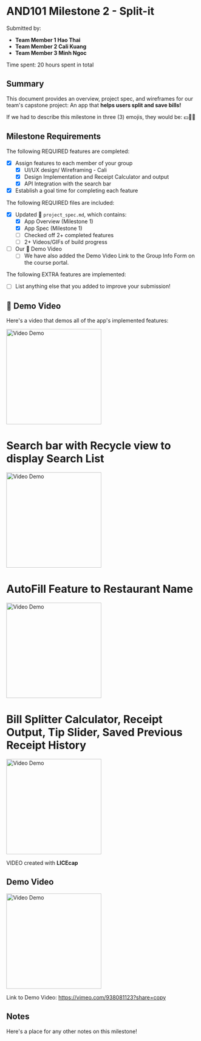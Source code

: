 <!-- (This is a comment) INSTRUCTIONS: Go through this page and fill out any **bolded** entries with their correct values.-->

# AND101 Milestone 2 - **Split-it**

Submitted by:
- **Team Member 1 Hao Thai**
- **Team Member 2 Cali Kuang**
- **Team Member 3 Minh Ngoc**

Time spent: 20 hours spent in total

## Summary

This document provides an overview, project spec, and wireframes for our team's capstone project: An app that **helps users split and save bills!**

If we had to describe this milestone in three (3) emojis, they would be: 💵👯💚

## Milestone Requirements

<!-- Please be sure to change the [ ] to [x] for any features you completed.  If a feature is not checked [x], you might miss the points for that item! -->

The following REQUIRED features are completed:

- [x] Assign features to each member of your group
  - [x] UI/UX design/ Wireframing - Cali
  - [x] Design Implementation and Receipt Calculator and output
  - [x] API Integration with the search bar
- [x] Establish a goal time for completing each feature

The following REQUIRED files are included:

- [x] Updated 📄 `project_spec.md`, which contains:
  - [X] App Overview (Milestone 1)
  - [X] App Spec (Milestone 1)
  - [ ] Checked off 2+ completed features
  - [ ] 2+ Videos/GIFs of build progress

- [ ] Our 🎥 Demo Video
  - [ ] We have also added the Demo Video Link to the Group Info Form on the course portal.

The following EXTRA features are implemented:

- [ ] List anything else that you added to improve your submission!

## 🎥 Demo Video

Here's a video that demos all of the app's implemented features:

<img src='https://github.com/CP-AndriodDev/Split-it/assets/100315684/916081bf-3baa-41b8-b2a6-272faaf7f790' title='Video Demo' width='250' alt='Video Demo' />

# Search bar with Recycle view to display Search List
<img src='https://github.com/CP-AndriodDev/Split-it/assets/100315684/0b6d047f-d4a2-4d8e-8e03-062a4140626f' title='Video Demo' width='250' alt='Video Demo' />

# AutoFill Feature to Restaurant Name
<img src='https://github.com/CP-AndriodDev/Split-it/assets/100315684/dcb3087f-0ef5-41e1-90a2-e77d9a70fd26' title='Video Demo' width='250' alt='Video Demo' />

# Bill Splitter Calculator, Receipt Output, Tip Slider, Saved Previous Receipt History
<img src='https://github.com/CP-AndriodDev/Split-it/assets/100315684/7d96e66b-3701-4ad6-af9f-3ce1be7d9973' title='Video Demo' width='250' alt='Video Demo' />


VIDEO created with **LICEcap**  

## Demo Video  
<img src='https://vimeo.com/938081123?share=copy' title='Video Demo' width='250' alt='Video Demo' />  

Link to Demo Video: https://vimeo.com/938081123?share=copy  

## Notes

Here's a place for any other notes on this milestone!
